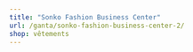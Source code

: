 ```yaml
---
title: "Sonko Fashion Business Center"
url: /ganta/sonko-fashion-business-center-2/
shop: vêtements
---
```

